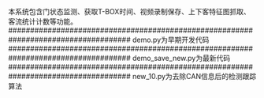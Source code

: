本系统包含门状态监测、获取T-BOX时间、视频录制保存、上下客特征图抓取、客流统计计数等功能。
####################################################################################
  demo.py为早期开发代码
####################################################################################
  demo_save_new.py为最新代码
####################################################################################
  new_10.py为去除CAN信息后的检测跟踪算法
